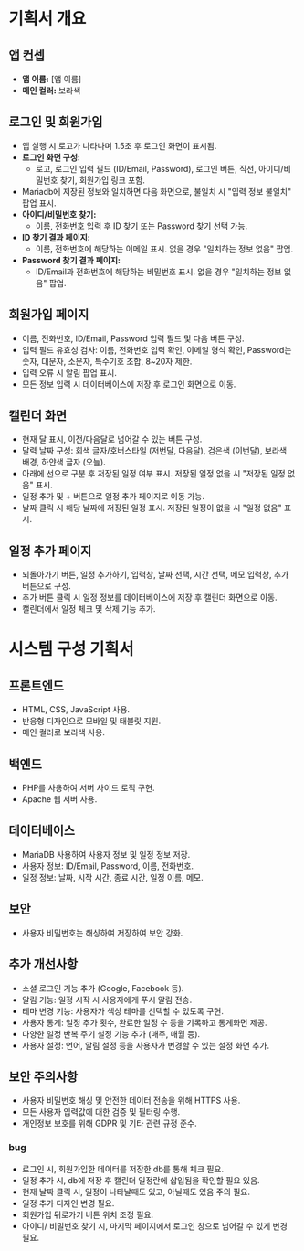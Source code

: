# 기획서 개요

## 앱 컨셉
- **앱 이름:** [앱 이름]
- **메인 컬러:** 보라색

## 로그인 및 회원가입
- 앱 실행 시 로고가 나타나며 1.5초 후 로그인 화면이 표시됨.
- **로그인 화면 구성:**
  - 로고, 로그인 입력 필드 (ID/Email, Password), 로그인 버튼, 직선, 아이디/비밀번호 찾기, 회원가입 링크 포함.
- Mariadb에 저장된 정보와 일치하면 다음 화면으로, 불일치 시 "입력 정보 불일치" 팝업 표시.
- **아이디/비밀번호 찾기:**
  - 이름, 전화번호 입력 후 ID 찾기 또는 Password 찾기 선택 가능.
- **ID 찾기 결과 페이지:**
  - 이름, 전화번호에 해당하는 이메일 표시. 없을 경우 "일치하는 정보 없음" 팝업.
- **Password 찾기 결과 페이지:**
  - ID/Email과 전화번호에 해당하는 비밀번호 표시. 없을 경우 "일치하는 정보 없음" 팝업.

## 회원가입 페이지
- 이름, 전화번호, ID/Email, Password 입력 필드 및 다음 버튼 구성.
- 입력 필드 유효성 검사: 이름, 전화번호 입력 확인, 이메일 형식 확인, Password는 숫자, 대문자, 소문자, 특수기호 조합, 8~20자 제한.
- 입력 오류 시 알림 팝업 표시.
- 모든 정보 입력 시 데이터베이스에 저장 후 로그인 화면으로 이동.

## 캘린더 화면
- 현재 달 표시, 이전/다음달로 넘어갈 수 있는 버튼 구성.
- 달력 날짜 구성: 회색 글자/호버스타일 (저번달, 다음달), 검은색 (이번달), 보라색 배경, 하얀색 글자 (오늘).
- 아래에 선으로 구분 후 저장된 일정 여부 표시. 저장된 일정 없을 시 "저장된 일정 없음" 표시.
- 일정 추가 및 + 버튼으로 일정 추가 페이지로 이동 가능.
- 날짜 클릭 시 해당 날짜에 저장된 일정 표시. 저장된 일정이 없을 시 "일정 없음" 표시.

## 일정 추가 페이지
- 되돌아가기 버튼, 일정 추가하기, 입력창, 날짜 선택, 시간 선택, 메모 입력창, 추가 버튼으로 구성.
- 추가 버튼 클릭 시 일정 정보를 데이터베이스에 저장 후 캘린더 화면으로 이동.
- 캘린더에서 일정 체크 및 삭제 기능 추가.

# 시스템 구성 기획서

## 프론트엔드
- HTML, CSS, JavaScript 사용.
- 반응형 디자인으로 모바일 및 태블릿 지원.
- 메인 컬러로 보라색 사용.

## 백엔드
- PHP를 사용하여 서버 사이드 로직 구현.
- Apache 웹 서버 사용.

## 데이터베이스
- MariaDB 사용하여 사용자 정보 및 일정 정보 저장.
- 사용자 정보: ID/Email, Password, 이름, 전화번호.
- 일정 정보: 날짜, 시작 시간, 종료 시간, 일정 이름, 메모.

## 보안
- 사용자 비밀번호는 해싱하여 저장하여 보안 강화.

## 추가 개선사항
- 소셜 로그인 기능 추가 (Google, Facebook 등).
- 알림 기능: 일정 시작 시 사용자에게 푸시 알림 전송.
- 테마 변경 기능: 사용자가 색상 테마를 선택할 수 있도록 구현.
- 사용자 통계: 일정 추가 횟수, 완료한 일정 수 등을 기록하고 통계화면 제공.
- 다양한 일정 반복 주기 설정 기능 추가 (매주, 매월 등).
- 사용자 설정: 언어, 알림 설정 등을 사용자가 변경할 수 있는 설정 화면 추가.

## 보안 주의사항
- 사용자 비밀번호 해싱 및 안전한 데이터 전송을 위해 HTTPS 사용.
- 모든 사용자 입력값에 대한 검증 및 필터링 수행.
- 개인정보 보호를 위해 GDPR 및 기타 관련 규정 준수.

### bug
- 로그인 시, 회원가입한 데이터를 저장한 db를 통해 체크 필요.
- 일정 추가 시, db에 저장 후 캘린더 일정란에 삽입됨을 확인할 필요 있음.
- 현재 날짜 클릭 시, 일정이 나타날때도 있고, 아닐때도 있음 주의 필요.
- 일정 추가 디자인 변경 필요.
- 회원가입 뒤로가기 버튼 위치 조정 필요.
- 아이디/ 비밀번호 찾기 시, 마지막 페이지에서 로그인 창으로 넘어갈 수 있게 변경 필요.